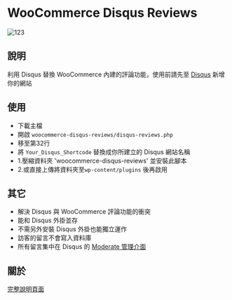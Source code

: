 # WooCommerce Disqus Reviews

![123](https://cloud.githubusercontent.com/assets/6985904/7678584/e2dfacd4-fd87-11e4-99fd-c5fc9a56ee08.png)

## 說明
利用 Disqus 替換 WooCommerce 內建的評論功能，使用前請先至 [Disqus](https://disqus.com/admin/create/) 新增你的網站

## 使用
* 下載主檔
* 開啟 `woocommerce-disqus-reviews/disqus-reviews.php`
* 移至第32行
* 將 `Your_Disqus_Shortcode` 替換成你所建立的 Disqus 網站名稱
* 1.壓縮資料夾 'woocommerce-disqus-reviews' 並安裝此腳本
* 2.或直接上傳將資料夾至`wp-content/plugins` 後再啟用

## 其它
* 解決 Disqus 與 WooCommerce 評論功能的衝突
* 能和 Disqus 外掛並存
* 不需另外安裝 Disqus 外掛也能獨立運作
* 訪客的留言不會寫入資料庫
* 所有留言集中在 Disqus 的 [Moderate 管理介面](https://disqus.com/admin/moderate/)

## 關於
[完整說明頁面](http://go.cloudwp.pro/1ILFIkz)
